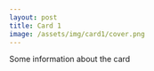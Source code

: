 ```yaml
---
layout: post
title: Card 1
image: /assets/img/card1/cover.png
---
```


Some information about the card